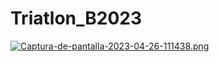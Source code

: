 # Triatlon_B2023

[![Captura-de-pantalla-2023-04-26-111438.png](https://i.postimg.cc/HxC7txbK/Captura-de-pantalla-2023-04-26-111438.png)](https://postimg.cc/2q26kCcF)
